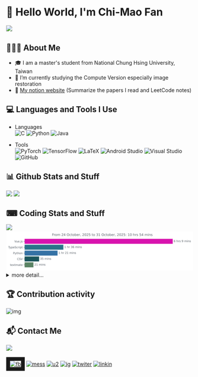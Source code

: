 # 👋 Hello World, I'm Chi-Mao Fan 
![](https://komarev.com/ghpvc/?username=FanChiMao&color=blue&style=flat)  

## 👨🏻‍💻  About Me 
- 🎓 I am a master's student from National Chung Hsing University, Taiwan  
- 🌱 I’m currently studying the Compute Version especially image restoration  
- 📘 [My notion website](https://www.notion.so/LeetCode-fb26f4705745445f8c08293c9e3f3298) (Summarize the papers I read and LeetCode notes)    

## 💻  Languages and Tools I Use
- Languages  
  ![C](https://img.shields.io/badge/c-%2300599C.svg?style=for-the-badge&logo=c&logoColor=white) ![Python](https://img.shields.io/badge/python-3670A0?style=for-the-badge&logo=python&logoColor=ffdd54) ![Java](https://img.shields.io/badge/java-%23ED8B00.svg?style=for-the-badge&logo=java&logoColor=white)  

- Tools  
  ![PyTorch](https://img.shields.io/badge/PyTorch-%23EE4C2C.svg?style=for-the-badge&logo=PyTorch&logoColor=white) ![TensorFlow](https://img.shields.io/badge/TensorFlow-%23FF6F00.svg?style=for-the-badge&logo=TensorFlow&logoColor=white) ![LaTeX](https://img.shields.io/badge/latex-%23008080.svg?style=for-the-badge&logo=latex&logoColor=white) ![Android Studio](https://img.shields.io/badge/Android%20Studio-3DDC84.svg?style=for-the-badge&logo=android-studio&logoColor=white) ![Visual Studio](https://img.shields.io/badge/VisualStudio-5C2D91.svg?style=for-the-badge&logo=visual-studio&logoColor=white) ![GitHub](https://img.shields.io/badge/github-%23121011.svg?style=for-the-badge&logo=github&logoColor=white)  


## 📊 Github Stats and Stuff  
<img src="https://github-readme-stats.vercel.app/api?username=FanChiMao&show_icons=true&hide_border=true&&count_private=true&include_all_commits=true" />  
<img src="https://github-readme-stats.vercel.app/api/top-langs/?username=FanChiMao&hide=jupyter%20notebook&hide_border=true&layout=compact" />  

## ⌨ Coding Stats and Stuff  
<div>  
<img height="200em" src="https://media3.giphy.com/media/0p9YX5Io6TTyqr6Amc/giphy.gif?cid=790b761109e27f8a3fe54e0e5d101460b07d0d37d3bd518e&rid=giphy.gif&ct=g" />  
</div>  
<img src="https://github.com/FanChiMao/FanChiMao/blob/main/images/stat.svg" alt="Avinal WakaTime Activity"/>  

<details>  
<summary>more detail...</summary>   

<!--START_SECTION:waka-->
**I'm a Night 🦉** 

```text
🌞 Morning    0 commits      ░░░░░░░░░░░░░░░░░░░░░░░░░   0.0% 
🌆 Daytime    114 commits    █████████░░░░░░░░░░░░░░░░   39.31% 
🌃 Evening    152 commits    █████████████░░░░░░░░░░░░   52.41% 
🌙 Night      24 commits     ██░░░░░░░░░░░░░░░░░░░░░░░   8.28%

```
📅 **I'm Most Productive on Tuesday** 

```text
Monday       45 commits     ████░░░░░░░░░░░░░░░░░░░░░   15.52% 
Tuesday      154 commits    █████████████░░░░░░░░░░░░   53.1% 
Wednesday    23 commits     ██░░░░░░░░░░░░░░░░░░░░░░░   7.93% 
Thursday     8 commits      ░░░░░░░░░░░░░░░░░░░░░░░░░   2.76% 
Friday       8 commits      ░░░░░░░░░░░░░░░░░░░░░░░░░   2.76% 
Saturday     3 commits      ░░░░░░░░░░░░░░░░░░░░░░░░░   1.03% 
Sunday       49 commits     ████░░░░░░░░░░░░░░░░░░░░░   16.9%

```


📊 **This Week I Spent My Time On** 

```text
💬 Programming Languages: 
Other                    27 hrs 29 mins      ██████████████████████░░░   91.31% 
Python                   2 hrs 32 mins       ██░░░░░░░░░░░░░░░░░░░░░░░   8.47% 
CSV                      2 mins              ░░░░░░░░░░░░░░░░░░░░░░░░░   0.13% 
YAML                     1 min               ░░░░░░░░░░░░░░░░░░░░░░░░░   0.07% 
Java                     0 secs              ░░░░░░░░░░░░░░░░░░░░░░░░░   0.03%

💻 Operating System: 
Windows                  30 hrs 6 mins       █████████████████████████   100.0%

```

**I Mostly Code in Python** 

```text
Python                   2 repos             ██████████░░░░░░░░░░░░░░░   40.0% 
Java                     1 repo              █████░░░░░░░░░░░░░░░░░░░░   20.0% 
MATLAB                   1 repo              █████░░░░░░░░░░░░░░░░░░░░   20.0% 
Jupyter Notebook         1 repo              █████░░░░░░░░░░░░░░░░░░░░   20.0%

```



 Last Updated on 23/08/2021
<!--END_SECTION:waka-->


</details>  


## 🏆 Contribution activity  
![img](https://github.com/FanChiMao/FanChiMao/blob/output/github-snake.gif?raw=true)  

## 📬  Contact Me  
<img height="200em" src="https://media3.giphy.com/media/jfW2t8GVKovNriahyw/giphy.gif?cid=790b7611f10fcc55799559d7e4a870e542cdcc0b228e0f93&rid=giphy.gif&ct=s" />  

<a href="https://facebook.com/52hzfan"><img height="50px" src="https://i.ibb.co/bsLtDNj/fb.png" alt="fb" border="10"></a> 
<a href="https://imgbb.com/"><img height="50px" src="https://i.ibb.co/WBdbfgK/mess.png" alt="mess" border="0"></a> 
<a href="https://www.youtube.com/channel/UCIV7WMa5O_TZKZZSzXcLmmw"><img height="50px" src="https://i.ibb.co/wcHwd78/u2.jpg" alt="u2" border="0" style="center"></a> 
<a href="https://www.instagram.com/52hz_fan/"><img height="50px" src="https://i.ibb.co/KDMvvWd/ig.jpg" alt="ig" border="0" style="center"></a> 
<a href="https://twitter.com/Fan_R_Mao"><img height="50px" src="https://i.ibb.co/7vTYVnN/twiter.jpg" alt="twiter" border="0" style="center"></a> 
<a href="https://imgbb.com/"><img height="50px"  src="https://i.ibb.co/TL325v7/linkin.jpg" alt="linkin" border="0" style="center"></a>  


